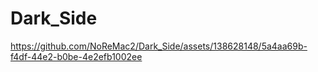 # Dark_Side
https://github.com/NoReMac2/Dark_Side/assets/138628148/5a4aa69b-f4df-44e2-b0be-4e2efb1002ee

